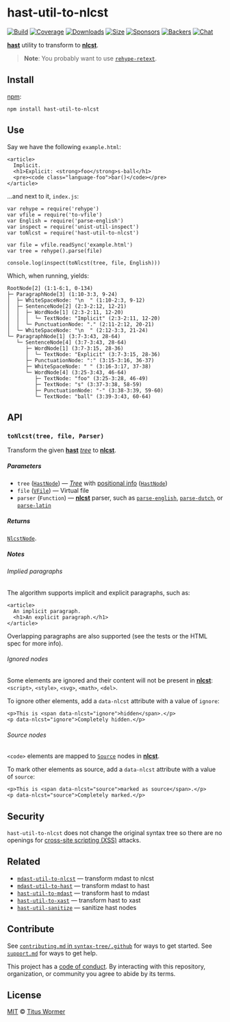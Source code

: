 hast-util-to-nlcst
==================

[![Build](https://img.shields.io/travis/syntax-tree/hast-util-to-nlcst.svg)](https://travis-ci.org/syntax-tree/hast-util-to-nlcst) [![Coverage](https://img.shields.io/codecov/c/github/syntax-tree/hast-util-to-nlcst.svg)](https://codecov.io/github/syntax-tree/hast-util-to-nlcst) [![Downloads](https://img.shields.io/npm/dm/hast-util-to-nlcst.svg)](https://www.npmjs.com/package/hast-util-to-nlcst) [![Size](https://img.shields.io/bundlephobia/minzip/hast-util-to-nlcst.svg)](https://bundlephobia.com/result?p=hast-util-to-nlcst) [![Sponsors](https://opencollective.com/unified/sponsors/badge.svg)](https://opencollective.com/unified) [![Backers](https://opencollective.com/unified/backers/badge.svg)](https://opencollective.com/unified) [![Chat](https://img.shields.io/badge/chat-discussions-success.svg)](https://github.com/syntax-tree/unist/discussions)

[**hast**](https://github.com/syntax-tree/hast) utility to transform to [**nlcst**](https://github.com/syntax-tree/nlcst).

> **Note**: You probably want to use [`rehype-retext`](https://github.com/rehypejs/rehype-retext).

Install
-------

[npm](https://docs.npmjs.com/cli/install):

    npm install hast-util-to-nlcst

Use
---

Say we have the following `example.html`:

    <article>
      Implicit.
      <h1>Explicit: <strong>foo</strong>s-ball</h1>
      <pre><code class="language-foo">bar()</code></pre>
    </article>

…and next to it, `index.js`:

    var rehype = require('rehype')
    var vfile = require('to-vfile')
    var English = require('parse-english')
    var inspect = require('unist-util-inspect')
    var toNlcst = require('hast-util-to-nlcst')

    var file = vfile.readSync('example.html')
    var tree = rehype().parse(file)

    console.log(inspect(toNlcst(tree, file, English)))

Which, when running, yields:

    RootNode[2] (1:1-6:1, 0-134)
    ├─ ParagraphNode[3] (1:10-3:3, 9-24)
    │  ├─ WhiteSpaceNode: "\n  " (1:10-2:3, 9-12)
    │  ├─ SentenceNode[2] (2:3-2:12, 12-21)
    │  │  ├─ WordNode[1] (2:3-2:11, 12-20)
    │  │  │  └─ TextNode: "Implicit" (2:3-2:11, 12-20)
    │  │  └─ PunctuationNode: "." (2:11-2:12, 20-21)
    │  └─ WhiteSpaceNode: "\n  " (2:12-3:3, 21-24)
    └─ ParagraphNode[1] (3:7-3:43, 28-64)
       └─ SentenceNode[4] (3:7-3:43, 28-64)
          ├─ WordNode[1] (3:7-3:15, 28-36)
          │  └─ TextNode: "Explicit" (3:7-3:15, 28-36)
          ├─ PunctuationNode: ":" (3:15-3:16, 36-37)
          ├─ WhiteSpaceNode: " " (3:16-3:17, 37-38)
          └─ WordNode[4] (3:25-3:43, 46-64)
             ├─ TextNode: "foo" (3:25-3:28, 46-49)
             ├─ TextNode: "s" (3:37-3:38, 58-59)
             ├─ PunctuationNode: "-" (3:38-3:39, 59-60)
             └─ TextNode: "ball" (3:39-3:43, 60-64)

API
---

### `toNlcst(tree, file, Parser)`

Transform the given [**hast**](https://github.com/syntax-tree/hast) [*tree*](https://github.com/syntax-tree/unist#tree) to [**nlcst**](https://github.com/syntax-tree/nlcst).

##### Parameters

-   `tree` ([`HastNode`](https://github.com/syntax-tree/hast#nodes)) — [*Tree*](https://github.com/syntax-tree/unist#tree) with [positional info](https://github.com/syntax-tree/unist#positional-information) ([`HastNode`](https://github.com/syntax-tree/hast#nodes))
-   `file` ([`VFile`](https://github.com/vfile/vfile)) — Virtual file
-   `parser` (`Function`) — [**nlcst**](https://github.com/syntax-tree/nlcst) parser, such as [`parse-english`](https://github.com/wooorm/parse-english), [`parse-dutch`](https://github.com/wooorm/parse-dutch), or [`parse-latin`](https://github.com/wooorm/parse-latin)

##### Returns

[`NlcstNode`](https://github.com/syntax-tree/nlcst#nodes).

##### Notes

###### Implied paragraphs

The algorithm supports implicit and explicit paragraphs, such as:

    <article>
      An implicit paragraph.
      <h1>An explicit paragraph.</h1>
    </article>

Overlapping paragraphs are also supported (see the tests or the HTML spec for more info).

###### Ignored nodes

Some elements are ignored and their content will not be present in [**nlcst**](https://github.com/syntax-tree/nlcst): `<script>`, `<style>`, `<svg>`, `<math>`, `<del>`.

To ignore other elements, add a `data-nlcst` attribute with a value of `ignore`:

    <p>This is <span data-nlcst="ignore">hidden</span>.</p>
    <p data-nlcst="ignore">Completely hidden.</p>

###### Source nodes

`<code>` elements are mapped to [`Source`](https://github.com/syntax-tree/nlcst#source) nodes in [**nlcst**](https://github.com/syntax-tree/nlcst).

To mark other elements as source, add a `data-nlcst` attribute with a value of `source`:

    <p>This is <span data-nlcst="source">marked as source</span>.</p>
    <p data-nlcst="source">Completely marked.</p>

Security
--------

`hast-util-to-nlcst` does not change the original syntax tree so there are no openings for [cross-site scripting (XSS)](https://en.wikipedia.org/wiki/Cross-site_scripting) attacks.

Related
-------

-   [`mdast-util-to-nlcst`](https://github.com/syntax-tree/mdast-util-to-nlcst) — transform mdast to nlcst
-   [`mdast-util-to-hast`](https://github.com/syntax-tree/mdast-util-to-hast) — transform mdast to hast
-   [`hast-util-to-mdast`](https://github.com/syntax-tree/hast-util-to-mdast) — transform hast to mdast
-   [`hast-util-to-xast`](https://github.com/syntax-tree/hast-util-to-xast) — transform hast to xast
-   [`hast-util-sanitize`](https://github.com/syntax-tree/hast-util-sanitize) — sanitize hast nodes

Contribute
----------

See [`contributing.md` in `syntax-tree/.github`](https://github.com/syntax-tree/.github/blob/HEAD/contributing.md) for ways to get started. See [`support.md`](https://github.com/syntax-tree/.github/blob/HEAD/support.md) for ways to get help.

This project has a [code of conduct](https://github.com/syntax-tree/.github/blob/HEAD/code-of-conduct.md). By interacting with this repository, organization, or community you agree to abide by its terms.

License
-------

[MIT](license) © [Titus Wormer](https://wooorm.com)
